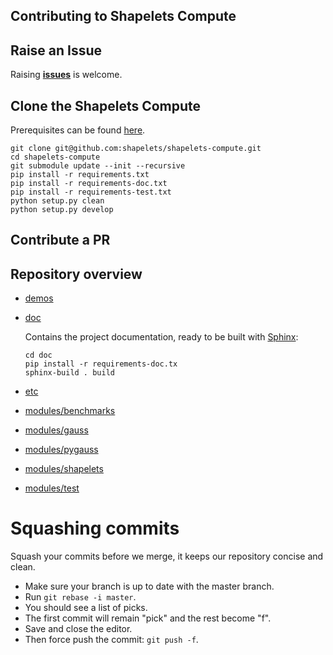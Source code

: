 ## Contributing to Shapelets Compute

## Raise an Issue

Raising **[issues](https://github.com/shapelets/shapelets-compute/issues)** is welcome.

## Clone the Shapelets Compute

Prerequisites can be found [here](https://github.com/shapelets/shapelets-compute/blob/master/doc/user/installguide.rst#installation-from-source).  

```commandline
git clone git@github.com:shapelets/shapelets-compute.git
cd shapelets-compute
git submodule update --init --recursive
pip install -r requirements.txt
pip install -r requirements-doc.txt
pip install -r requirements-test.txt
python setup.py clean
python setup.py develop
```

## Contribute a PR

## Repository overview

- [demos](https://github.com/shapelets/shapelets-compute/tree/master/doc)
- [doc](https://github.com/shapelets/shapelets-compute/tree/master/doc)
  
  Contains the project documentation, ready to be built with 
  [Sphinx](https://www.sphinx-doc.org/en/master/):
  ```commandline 
  cd doc 
  pip install -r requirements-doc.tx
  sphinx-build . build  
  ```
- [etc](https://github.com/shapelets/shapelets-compute/tree/master/etc)  
- [modules/benchmarks](https://github.com/shapelets/shapelets-compute/tree/master/modules/benchmarks)
- [modules/gauss](https://github.com/shapelets/shapelets-compute/tree/master/modules/gauss)
- [modules/pygauss](https://github.com/shapelets/shapelets-compute/tree/master/modules/pygauss)
- [modules/shapelets](https://github.com/shapelets/shapelets-compute/tree/master/modules/shapelets)
- [modules/test](https://github.com/shapelets/shapelets-compute/tree/master/modules/test)


# Squashing commits

Squash your commits before we merge, it keeps our repository concise and clean.

- Make sure your branch is up to date with the master branch.
- Run `git rebase -i master`.
- You should see a list of picks.
- The first commit will remain "pick" and the rest become "f".
- Save and close the editor.
- Then force push the commit: `git push -f`.
